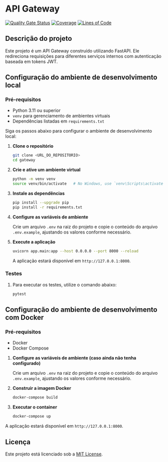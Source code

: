 
# API Gateway
[![Quality Gate Status](https://sonarcloud.io/api/project_badges/measure?project=EPS-DataMed_gateway&metric=alert_status)](https://sonarcloud.io/summary/new_code?id=EPS-DataMed_gateway)
[![Coverage](https://sonarcloud.io/api/project_badges/measure?project=EPS-DataMed_gateway&metric=coverage)](https://sonarcloud.io/summary/new_code?id=EPS-DataMed_gateway)
[![Lines of Code](https://sonarcloud.io/api/project_badges/measure?project=EPS-DataMed_gateway&metric=ncloc)](https://sonarcloud.io/summary/new_code?id=EPS-DataMed_gateway)

## Descrição do projeto

Este projeto é um API Gateway construído utilizando FastAPI. Ele redireciona requisições para diferentes serviços internos com autenticação baseada em tokens JWT.

## Configuração do ambiente de desenvolvimento local

### Pré-requisitos

- Python 3.11 ou superior
- `venv` para gerenciamento de ambientes virtuais
- Dependências listadas em `requirements.txt`

Siga os passos abaixo para configurar o ambiente de desenvolvimento local:

1. **Clone o repositório**

   ```bash
   git clone <URL_DO_REPOSITORIO>
   cd gateway
   ```

2. **Crie e ative um ambiente virtual**

   ```bash
   python -m venv venv
   source venv/bin/activate   # No Windows, use `venv\Scripts\activate`
   ```

3. **Instale as dependências**

   ```bash
   pip install --upgrade pip
   pip install -r requirements.txt 
   ```

4. **Configure as variáveis de ambiente**

   Crie um arquivo `.env` na raiz do projeto e copie o conteúdo do arquivo `.env.example`, ajustando os valores conforme necessário.

5. **Execute a aplicação**

   ```bash
   uvicorn app.main:app --host 0.0.0.0 --port 8000 --reload
   ```

   A aplicação estará disponível em `http://127.0.0.1:8000`.

### Testes

1. Para executar os testes, utilize o comando abaixo:
    ```bash
    pytest
    ```

## Configuração do ambiente de desenvolvimento com Docker

### Pré-requisitos

- Docker
- Docker Compose

1. **Configure as variáveis de ambiente (caso ainda não tenha configurado)**

   Crie um arquivo `.env` na raiz do projeto e copie o conteúdo do arquivo `.env.example`, ajustando os valores conforme necessário.

2. **Construir a imagem Docker**
    ```bash
    docker-compose build
    ```

3. **Executar o container**
    ```bash
    docker-compose up
    ```

A aplicação estará disponível em `http://127.0.0.1:8000`.

## Licença

Este projeto está licenciado sob a [MIT License](./LICENSE).
